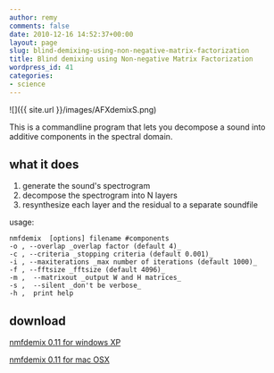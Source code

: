 ```yaml
---
author: remy
comments: false
date: 2010-12-16 14:52:37+00:00
layout: page
slug: blind-demixing-using-non-negative-matrix-factorization
title: Blind demixing using Non-negative Matrix Factorization
wordpress_id: 41
categories:
- science
---
```


![]({{ site.url }}/images/AFXdemixS.png)


This is a commandline program that lets you decompose a sound into additive components in the spectral domain.


## what it does

1. generate the sound's spectrogram	
1. decompose the spectrogram into N layers
1. resynthesize each layer and the residual to a separate soundfile


usage:

    nmfdemix  [options] filename #components
    -o , --overlap _overlap factor (default 4)_
    -c , --criteria _stopping criteria (default 0.001)_
    -i , --maxiterations _max number of iterations (default 1000)_
    -f , --fftsize _fftsize (default 4096)_
    -m ,  --matrixout _output W and H matrices_
    -s ,  --silent _don't be verbose_
    -h ,  print help



## download


[nmfdemix 0.11 for windows XP](http://recherche.ircam.fr/equipes/temps-reel/movement/muller/soft/nmfdemix-setup.exe)

[nmfdemix 0.11 for mac OSX](http://recherche.ircam.fr/equipes/temps-reel/movement/muller/soft/nmfdemix.dmg)
